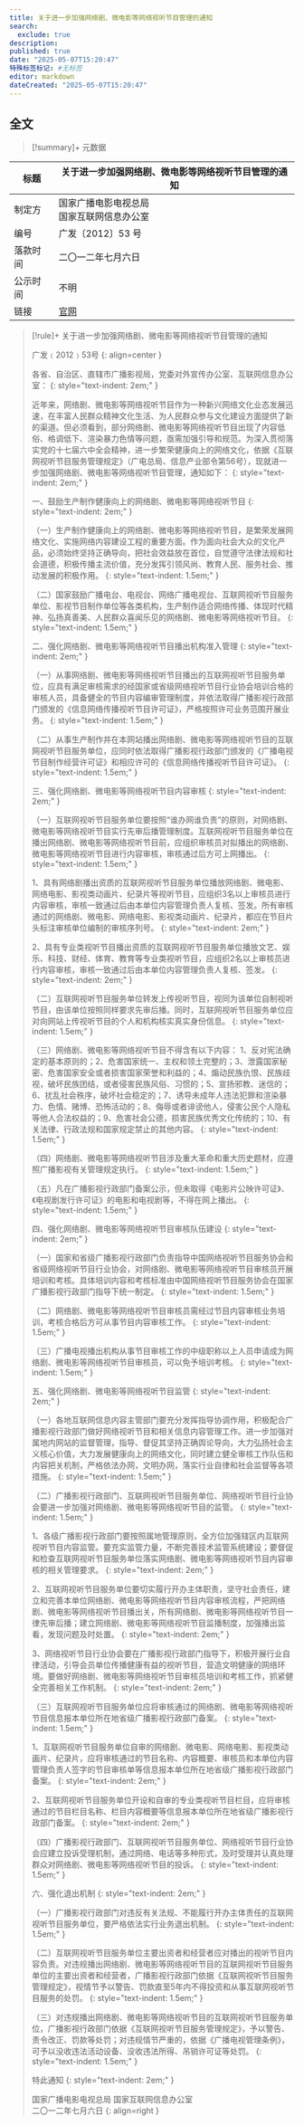 ```yaml
---
title: 关于进一步加强网络剧、微电影等网络视听节目管理的通知
search:
  exclude: true
description:
published: true
date: "2025-05-07T15:20:47"
特殊标签标记: #无标签
editor: markdown
dateCreated: "2025-05-07T15:20:47"
---
```


## 全文

> [!summary]+ 元数据
>
> <div markdown=1 class="infobox">
>
| 标题     | 关于进一步加强网络剧、微电影等网络视听节目管理的通知 |
| -------- | ---------------------------------------------------- |
| 制定方   | 国家广播电影电视总局<br>国家互联网信息办公室         |
| 编号     | 广发〔2012〕53 号                                    |
| 落款时间 | 二〇一二年七月六日                                   |
| 公示时间 | 不明                                                 |
| 链接     | [官网][]                                             |
>
> </div>

[官网]: https://web.archive.org/web/20250316170135/https://www.nrta.gov.cn/art/2014/3/19/art_113_4861.html

> [!rule]+ 关于进一步加强网络剧、微电影等网络视听节目管理的通知
>
> 广发﹙2012﹚53号
> {: align=center }
>
> 各省、自治区、直辖市广播影视局，党委对外宣传办公室、互联网信息办公室：
> {: style="text-indent: 2em;" }
>
> 近年来，网络剧、微电影等网络视听节目作为一种新兴网络文化业态发展迅速，在丰富人民群众精神文化生活、为人民群众参与文化建设方面提供了新的渠道。但必须看到，部分网络剧、微电影等网络视听节目出现了内容低俗、格调低下、渲染暴力色情等问题，亟需加强引导和规范。为深入贯彻落实党的十七届六中全会精神，进一步繁荣健康向上的网络文化，依据《互联网视听节目服务管理规定》（广电总局、信息产业部令第56号），现就进一步加强网络剧、微电影等网络视听节目管理，通知如下：
> {: style="text-indent: 2em;" }
>
> 一、鼓励生产制作健康向上的网络剧、微电影等网络视听节目
> {: style="text-indent: 2em;" }
>
> （一）生产制作健康向上的网络剧、微电影等网络视听节目，是繁荣发展网络文化、实施网络内容建设工程的重要方面。作为面向社会大众的文化产品，必须始终坚持正确导向，把社会效益放在首位，自觉遵守法律法规和社会道德，积极传播主流价值，充分发挥引领风尚、教育人民、服务社会、推动发展的积极作用。
> {: style="text-indent: 1.5em;" }
>
> （二）国家鼓励广播电台、电视台、网络广播电视台、互联网视听节目服务单位、影视节目制作单位等各类机构，生产制作适合网络传播、体现时代精神、弘扬真善美、人民群众喜闻乐见的网络剧、微电影等网络视听节目。
> {: style="text-indent: 1.5em;" }
>
> 二、强化网络剧、微电影等网络视听节目播出机构准入管理
> {: style="text-indent: 2em;" }
>
> （一）从事网络剧、微电影等网络视听节目播出的互联网视听节目服务单位，应具有满足审核需求的经国家或省级网络视听节目行业协会培训合格的审核人员，具备健全的节目内容编审管理制度，并依法取得广播影视行政部门颁发的《信息网络传播视听节目许可证》，严格按照许可业务范围开展业务。
> {: style="text-indent: 1.5em;" }
>
> （二）从事生产制作并在本网站播出网络剧、微电影等网络视听节目的互联网视听节目服务单位，应同时依法取得广播影视行政部门颁发的《广播电视节目制作经营许可证》和相应许可的《信息网络传播视听节目许可证》。
> {: style="text-indent: 1.5em;" }
>
> 三、强化网络剧、微电影等网络视听节目内容审核
> {: style="text-indent: 2em;" }
>
> （一）互联网视听节目服务单位要按照“谁办网谁负责”的原则，对网络剧、微电影等网络视听节目实行先审后播管理制度。互联网视听节目服务单位在播出网络剧、微电影等网络视听节目前，应组织审核员对拟播出的网络剧、微电影等网络视听节目进行内容审核，审核通过后方可上网播出。
> {: style="text-indent: 1.5em;" }
>
> 1、具有网络剧播出资质的互联网视听节目服务单位播放网络剧、微电影、网络电影、影视类动画片、纪录片等视听节目，应组织3名以上审核员进行内容审核，审核一致通过后由本单位内容管理负责人复核、签发。所有审核通过的网络剧、微电影、网络电影、影视类动画片、纪录片，都应在节目片头标注审核单位编制的审核序列号。
> {: style="text-indent: 2em;" }
>
> 2、具有专业类视听节目播出资质的互联网视听节目服务单位播放文艺、娱乐、科技、财经、体育、教育等专业类视听节目，应组织2名以上审核员进行内容审核，审核一致通过后由本单位内容管理负责人复核、签发。
> {: style="text-indent: 2em;" }
>
> （二）互联网视听节目服务单位转发上传视听节目，视同为该单位自制视听节目，由该单位按照同样要求先审后播。同时，互联网视听节目服务单位应对向网站上传视听节目的个人和机构核实真实身份信息。
> {: style="text-indent: 1.5em;" }
>
> （三）网络剧、微电影等网络视听节目不得含有以下内容： 1、反对宪法确定的基本原则的；2、危害国家统一、主权和领土完整的；3、泄露国家秘密、危害国家安全或者损害国家荣誉和利益的；4、煽动民族仇恨、民族歧视，破坏民族团结，或者侵害民族风俗、习惯的；5、宣扬邪教、迷信的；6、扰乱社会秩序，破坏社会稳定的；7、诱导未成年人违法犯罪和渲染暴力、色情、赌博、恐怖活动的；8、侮辱或者诽谤他人，侵害公民个人隐私等他人合法权益的；9、危害社会公德，损害民族优秀文化传统的；10、有关法律、行政法规和国家规定禁止的其他内容。
> {: style="text-indent: 1.5em;" }
>
> （四）网络剧、微电影等网络视听节目涉及重大革命和重大历史题材，应遵照广播影视有关管理规定执行。
> {: style="text-indent: 1.5em;" }
>
> （五）凡在广播影视行政部门备案公示，但未取得《电影片公映许可证》、《电视剧发行许可证》的电影和电视剧等，不得在网上播出。
> {: style="text-indent: 1.5em;" }
>
> 四、强化网络剧、微电影等网络视听节目审核队伍建设
> {: style="text-indent: 2em;" }
>
> （一）国家和省级广播影视行政部门负责指导中国网络视听节目服务协会和省级网络视听节目行业协会，对网络剧、微电影等网络视听节目审核员开展培训和考核。具体培训内容和考核标准由中国网络视听节目服务协会在国家广播影视行政部门指导下统一制定。
> {: style="text-indent: 1.5em;" }
>
> （二）网络剧、微电影等网络视听节目审核员需经过节目内容审核业务培训，考核合格后方可从事节目内容审核工作。
> {: style="text-indent: 1.5em;" }
>
> （三）广播电视播出机构从事节目审核工作的中级职称以上人员申请成为网络剧、微电影等网络视听节目审核员，可以免予培训考核。
> {: style="text-indent: 1.5em;" }
>
> 五、强化网络剧、微电影等网络视听节目监管
> {: style="text-indent: 2em;" }
>
> （一）各地互联网信息内容主管部门要充分发挥指导协调作用，积极配合广播影视行政部门做好网络视听节目和相关信息内容管理工作。进一步加强对属地内网站的监督管理，指导、督促其坚持正确舆论导向，大力弘扬社会主义核心价值，大力发展健康向上的网络文化，同时建立健全审核工作队伍和内容把关机制，严格依法办网，文明办网，落实行业自律和社会监督等各项措施。
> {: style="text-indent: 1.5em;" }
>
> （二）广播影视行政部门、互联网视听节目服务单位、网络视听节目行业协会要进一步加强对网络剧、微电影等网络视听节目的监管。
> {: style="text-indent: 1.5em;" }
>
> 1、各级广播影视行政部门要按照属地管理原则，全方位加强辖区内互联网视听节目内容监管。要充实监管力量，不断完善技术监管系统建设；要督促和检查互联网视听节目服务单位落实网络剧、微电影等网络视听节目内容审核的相关管理要求。
> {: style="text-indent: 2em;" }
>
> 2、互联网视听节目服务单位要切实履行开办主体职责，坚守社会责任，建立和完善本单位网络剧、微电影等网络视听节目内容审核流程，严把网络剧、微电影等网络视听节目播出关，所有网络剧、微电影等网络视听节目一律先审后播；建立网络剧、微电影等网络视听节目监播制度，加强播出监看，发现问题及时处置。
> {: style="text-indent: 2em;" }
>
> 3、网络视听节目行业协会要在广播影视行政部门指导下，积极开展行业自律活动，引导会员单位传播健康有益的视听节目，营造文明健康的网络环境。要做好网络剧、微电影等网络视听节目审核员培训和考核工作，抓紧健全完善相关工作机制。
> {: style="text-indent: 2em;" }
>
> （三）互联网视听节目服务单位应将审核通过的网络剧、微电影等网络视听节目信息报本单位所在地省级广播影视行政部门备案。
> {: style="text-indent: 1.5em;" }
>
> 1、互联网视听节目服务单位自审的网络剧、微电影、网络电影、影视类动画片、纪录片，应将审核通过的节目名称、内容概要、审核员和本单位内容管理负责人签字的节目审核单等信息报本单位所在地省级广播影视行政部门备案。
> {: style="text-indent: 2em;" }
>
> 2、互联网视听节目服务单位开设和自审的专业类视听节目栏目，应将审核通过的节目栏目名称、栏目内容概要等信息报本单位所在地省级广播影视行政部门备案。
> {: style="text-indent: 2em;" }
>
> （四）广播影视行政部门、互联网视听节目服务单位、网络视听节目行业协会应建立投诉受理机制，通过网络、电话等多种形式，及时受理并认真处理群众对网络剧、微电影等网络视听节目的投诉。
> {: style="text-indent: 1.5em;" }
>
> 六、强化退出机制
> {: style="text-indent: 2em;" }
>
> （一）广播影视行政部门对违反有关法规、不能履行开办主体责任的互联网视听节目服务单位，要严格依法实行业务退出机制。
> {: style="text-indent: 1.5em;" }
>
> （二）互联网视听节目服务单位主要出资者和经营者应对播出的视听节目内容负责。对违规播出网络剧、微电影等网络视听节目的互联网视听节目服务单位的主要出资者和经营者，广播影视行政部门依据《互联网视听节目服务管理规定》，视情节予以警告、罚款直至5年内不得投资和从事互联网视听节目服务的处罚。
> {: style="text-indent: 1.5em;" }
>
> （三）对违规播出网络剧、微电影等网络视听节目的互联网视听节目服务单位，广播影视行政部门依据《互联网视听节目服务管理规定》，予以警告、责令改正、罚款等处罚；对违规情节严重的，依据《广播电视管理条例》，可予以没收违法活动设备、没收违法所得、吊销许可证等处罚。
> {: style="text-indent: 1.5em;" }
>
> 特此通知
> {: style="text-indent: 2em;" }
>
> 国家广播电影电视总局    国家互联网信息办公室<br>
> 二〇一二年七月六日
> {: align=right }
